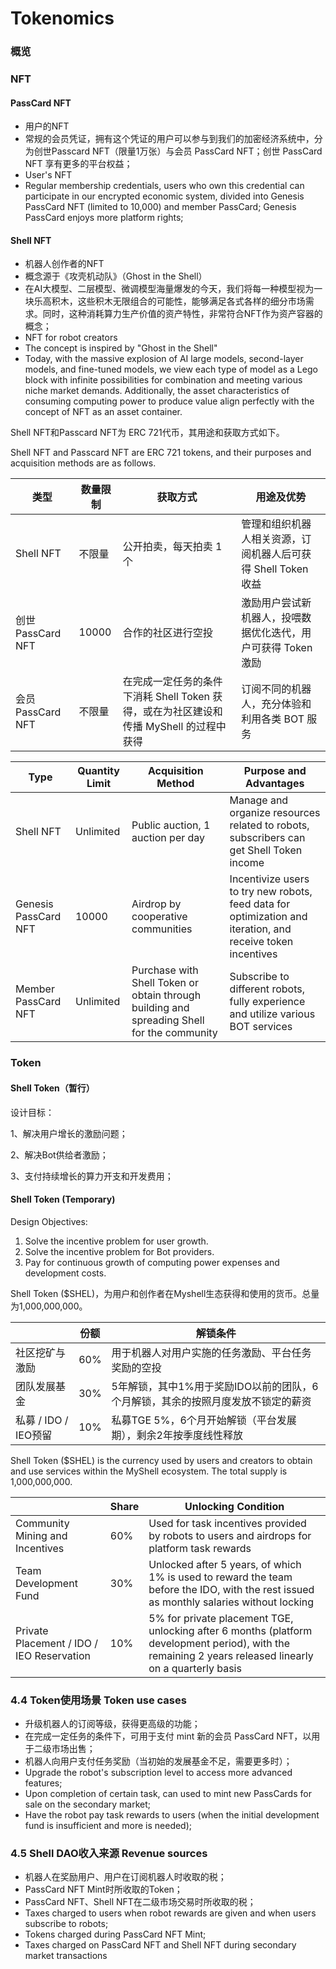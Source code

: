 # Tokenomics

### 概览





### NFT

#### PassCard NFT

* 用户的NFT
* 常规的会员凭证，拥有这个凭证的用户可以参与到我们的加密经济系统中，分为创世Passcard NFT（限量1万张）与会员 PassCard NFT；创世 PassCard NFT 享有更多的平台权益；
* User's NFT
* Regular membership credentials, users who own this credential can participate in our encrypted economic system, divided into Genesis PassCard NFT (limited to 10,000) and member PassCard; Genesis PassCard enjoys more platform rights;

#### Shell NFT

* 机器人创作者的NFT
* 概念源于《攻壳机动队》（Ghost in the Shell）
* 在AI大模型、二层模型、微调模型海量爆发的今天，我们将每一种模型视为一块乐高积木，这些积木无限组合的可能性，能够满足各式各样的细分市场需求。同时，这种消耗算力生产价值的资产特性，非常符合NFT作为资产容器的概念；
* NFT for robot creators
* The concept is inspired by "Ghost in the Shell"
* Today, with the massive explosion of AI large models, second-layer models, and fine-tuned models, we view each type of model as a Lego block with infinite possibilities for combination and meeting various niche market demands. Additionally, the asset characteristics of consuming computing power to produce value align perfectly with the concept of NFT as an asset container.

Shell NFT和Passcard NFT为 ERC 721代币，其用途和获取方式如下。

Shell NFT and Passcard NFT are ERC 721 tokens, and their purposes and acquisition methods are as follows.

| 类型              | 数量限制  | 获取方式                                                   | 用途及优势                                 |
| --------------- | ----- | ------------------------------------------------------ | ------------------------------------- |
| Shell NFT       | 不限量   | 公开拍卖，每天拍卖 1 个                                          | 管理和组织机器人相关资源，订阅机器人后可获得 Shell Token 收益 |
| 创世 PassCard NFT | 10000 | 合作的社区进行空投                                              | 激励用户尝试新机器人，投喂数据优化迭代，用户可获得 Token 激励    |
| 会员 PassCard NFT | 不限量   | 在完成一定任务的条件下消耗 Shell Token 获得，或在为社区建设和传播 MyShell 的过程中获得 | 订阅不同的机器人，充分体验和利用各类 BOT 服务             |

| Type                 | Quantity Limit | Acquisition Method                                                                         | Purpose and Advantages                                                                                      |
| -------------------- | -------------- | ------------------------------------------------------------------------------------------ | ----------------------------------------------------------------------------------------------------------- |
| Shell NFT            | Unlimited      | Public auction, 1 auction per day                                                          | Manage and organize resources related to robots, subscribers can get Shell Token income                     |
| Genesis PassCard NFT | 10000          | Airdrop by cooperative communities                                                         | Incentivize users to try new robots, feed data for optimization and iteration, and receive token incentives |
| Member PassCard NFT  | Unlimited      | Purchase with Shell Token or obtain through building and spreading Shell for the community | Subscribe to different robots, fully experience and utilize various BOT services                            |

### Token

#### Shell Token（暂行）

设计目标：

1、解决用户增长的激励问题；

2、解决Bot供给者激励；

3、支付持续增长的算力开支和开发费用；

#### Shell Token (Temporary)

Design Objectives:

1. Solve the incentive problem for user growth.
2. Solve the incentive problem for Bot providers.
3. Pay for continuous growth of computing power expenses and development costs.

Shell Token ($SHEL)，为用户和创作者在Myshell生态获得和使用的货币。总量为1,000,000,000。

|                  | 份额  | 解锁条件                                        |
| ---------------- | --- | ------------------------------------------- |
| 社区挖矿与激励          | 60% | 用于机器人对用户实施的任务激励、平台任务奖励的空投                   |
| 团队发展基金           | 30% | 5年解锁，其中1%用于奖励IDO以前的团队，6个月解锁，其余的按照月度发放不锁定的薪资 |
| 私募 / IDO / IEO预留 | 10% | 私募TGE 5%，6个月开始解锁（平台发展期），剩余2年按季度线性释放         |

Shell Token ($SHEL) is the currency used by users and creators to obtain and use services within the MyShell ecosystem. The total supply is 1,000,000,000.

|                                           | Share | Unlocking Condition                                                                                                                                     |
| ----------------------------------------- | ----- | ------------------------------------------------------------------------------------------------------------------------------------------------------- |
| Community Mining and Incentives           | 60%   | Used for task incentives provided by robots to users and airdrops for platform task rewards                                                             |
| Team Development Fund                     | 30%   | Unlocked after 5 years, of which 1% is used to reward the team before the IDO, with the rest issued as monthly salaries without locking                 |
| Private Placement / IDO / IEO Reservation | 10%   | 5% for private placement TGE, unlocking after 6 months (platform development period), with the remaining 2 years released linearly on a quarterly basis |

### 4.4 Token使用场景 Token use cases

* 升级机器人的订阅等级，获得更高级的功能；
* 在完成一定任务的条件下，可用于支付 mint 新的会员 PassCard NFT，以用于二级市场出售；
* 机器人向用户支付任务奖励（当初始的发展基金不足，需要更多时）；
* Upgrade the robot's subscription level to access more advanced features;
* Upon completion of certain task, can used to mint new PassCards for sale on the secondary market;
* Have the robot pay task rewards to users (when the initial development fund is insufficient and more is needed);

### 4.5 Shell DAO收入来源 Revenue sources

* 机器人在奖励用户、用户在订阅机器人时收取的税；
* PassCard NFT Mint时所收取的Token；
* PassCard NFT、Shell NFT在二级市场交易时所收取的税；
* Taxes charged to users when robot rewards are given and when users subscribe to robots;
* Tokens charged during PassCard NFT Mint;
* Taxes charged on PassCard NFT and Shell NFT during secondary market transactions
